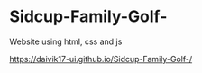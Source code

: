 # Sidcup-Family-Golf-
Website using html, css and js

https://daivik17-ui.github.io/Sidcup-Family-Golf-/

